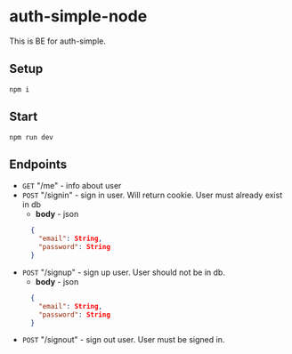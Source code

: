 # auth-simple-node

This is BE for auth-simple.

## Setup

```shell
npm i
```

## Start

```shell
npm run dev
```

## Endpoints

* `GET` "/me" - info about user
* `POST` "/signin" - sign in user. Will return cookie. User must already exist in db
    * **body** - json
  ```json
    {
      "email": String,
      "password": String
    }
  ```
* `POST` "/signup" - sign up user. User should not be in db.
    * **body** - json
  ```json
    {
      "email": String,
      "password": String
    }
  ```
* `POST` "/signout" - sign out user. User must be signed in.